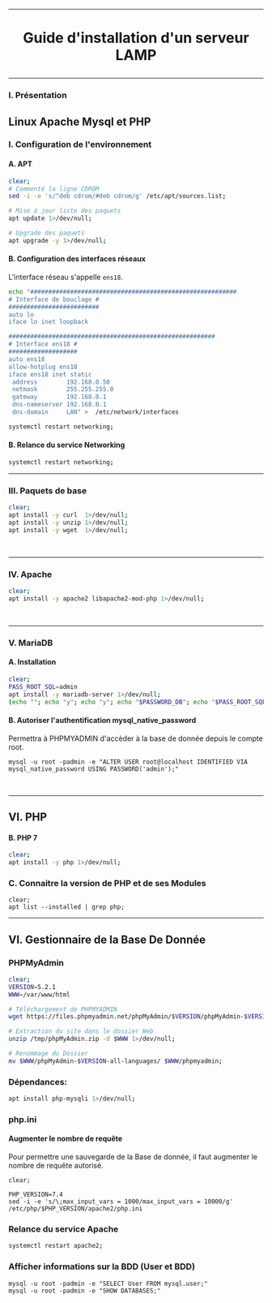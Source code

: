 --------------------------------------------------------------------------------------------------------------------------------
# <p align='center'> Guide d'installation d'un serveur LAMP </p>

--------------------------------------------------------------------------------------------------------------------------------
### I. Présentation
**L**inux **A**pache **M**ysql et **P**HP
<br />
--------------------------------------------------------------------------------------------------------------------------------
### I. Configuration de l'environnement
#### A. APT
```bash
clear;
# Commenté la ligne CDROM
sed -i -e 's/^deb cdrom/#deb cdrom/g' /etc/apt/sources.list;

# Mise à jour liste des paquets
apt update 1>/dev/null;

# Upgrade des paquets
apt upgrade -y 1>/dev/null;
```

#### B. Configuration des interfaces réseaux
L'interface réseau s'appelle `ens18`.

```bash
echo "#########################################################
# Interface de bouclage #
#########################
auto lo
iface lo inet loopback

#########################################################
# Interface ens18 #
###################
auto ens18
allow-hotplug ens18
iface ens18 inet static
 address        192.168.0.50
 netmask        255.255.255.0
 gateway        192.168.0.1
 dns-nameserver 192.168.0.1
 dns-domain     LAN" >  /etc/network/interfaces

systemctl restart networking;
```
#### B. Relance du service Networking
```bash
systemctl restart networking;
```
--------------------------------------------------------------------------------------------------------------------------------
### III. Paquets de base
```bash
clear;
apt install -y curl  1>/dev/null;
apt install -y unzip 1>/dev/null;
apt install -y wget  1>/dev/null;
```
<br />

--------------------------------------------------------------------------------------------------------------------------------
### IV. Apache
```bash
clear;
apt install -y apache2 libapache2-mod-php 1>/dev/null;
```
<br />

--------------------------------------------------------------------------------------------------------------------------------
### V. MariaDB
#### A. Installation
```bash
clear;
PASS_ROOT_SQL=admin
apt install -y mariadb-server 1>/dev/null;
(echo ""; echo "y"; echo "y"; echo "$PASSWORD_DB"; echo "$PASS_ROOT_SQL"; echo "y"; echo "y"; echo "y"; echo "y") | mysql_secure_installation;
```
#### B. Autoriser l'authentification mysql_native_password
Permettra à PHPMYADMIN d'accèder à la base de donnée depuis le compte root.
```
mysql -u root -padmin -e "ALTER USER root@localhost IDENTIFIED VIA mysql_native_password USING PASSWORD('admin');"
```
<br />

--------------------------------------------------------------------------------------------------------------------------------
## VI. PHP
#### B. PHP 7
```bash
clear;
apt install -y php 1>/dev/null;
```
### C. Connaitre la version de PHP et de ses Modules
```
clear;
apt list --installed | grep php;
```


---------------------------------------------------------------------------------------------------------------------------------------
## VI. Gestionnaire de la Base De Donnée
### PHPMyAdmin
```bash
clear;
VERSION=5.2.1
WWW=/var/www/html

# Téléchargement de PHPMYADMIN
wget https://files.phpmyadmin.net/phpMyAdmin/$VERSION/phpMyAdmin-$VERSION-all-languages.zip -O /tmp/phpMyAdmin.zip 2>/dev/null;

# Extraction du site dans le dossier Web
unzip /tmp/phpMyAdmin.zip -d $WWW 1>/dev/null;

# Renommage du Dossier
mv $WWW/phpMyAdmin-$VERSION-all-languages/ $WWW/phpmyadmin;
```

### Dépendances:
```bash
apt install php-mysqli 1>/dev/null;
```

### php.ini
#### Augmenter le nombre de requête
Pour permettre une sauvegarde de la Base de donnée, il faut augmenter le nombre de requête autorisé.
```
clear;

PHP_VERSION=7.4
sed -i -e 's/\;max_input_vars = 1000/max_input_vars = 10000/g' /etc/php/$PHP_VERSION/apache2/php.ini
```


### Relance du service Apache
```bash
systemctl restart apache2;
```

### Afficher informations sur la BDD (User et BDD)
```
mysql -u root -padmin -e "SELECT User FROM mysql.user;"
mysql -u root -padmin -e "SHOW DATABASES;"
```
